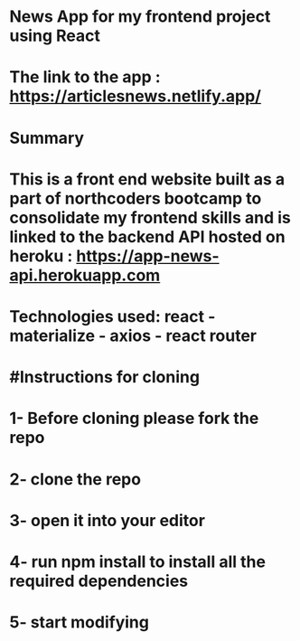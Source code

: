 # News App for my frontend project using React

# The link to the app : https://articlesnews.netlify.app/

# Summary

# This is a front end website built as a part of northcoders bootcamp to consolidate my frontend skills and is linked to the backend API hosted on heroku : https://app-news-api.herokuapp.com

# Technologies used: react - materialize - axios - react router

# #Instructions for cloning

# 1- Before cloning please fork the repo

# 2- clone the repo

# 3- open it into your editor

# 4- run npm install to install all the required dependencies

# 5- start modifying
